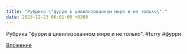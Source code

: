 ```yaml
---
title: "Рубрика \"фурри в цивилизованном мире и не только\"."
date: 2023-12-23 06:01:00 +0300
---
```


Рубрика "фурри в цивилизованном мире и не только".
#furry #фурри

[Вложение](/assets/vk_photos/3/B2Jk4t0TiCc.jpg)
